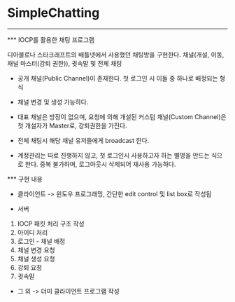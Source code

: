 # SimpleChatting

*********************************************
*** IOCP를 활용한 채팅 프로그램

디아블로나 스타크래프트의 배틀넷에서 사용했던 채팅방을 구현한다.
채널(개설, 이동, 채널 마스터(강퇴 권한)), 귓속말 및 전체 채팅 

* 공개 채널(Public Channel)이 존재한다. 첫 로그인 시 이들 중 하나로 배정되는 형식
* 채널 변경 및 생성 가능하다. 
* 대표 채널은 방장이 없으며, 요청에 의해 개설된 커스텀 채널(Custom Channel)은 첫 개설자가 Master로, 강퇴권한을 가진다.
* 전체 채팅시 해당 채널 유저들에게 broadcast 한다.

* 계정관리는 따로 진행하지 않고, 첫 로그인시 사용하고자 하는 별명을 만드는 식으로 한다.
  중복 불가하며, 로그아웃시 삭제되어 재사용 가능하다.
 

*** 구현 내용

* 클라이언트
	-> 윈도우 프로그래밍, 간단한 edit control 및 list box로 작성됨

* 서버
1. IOCP 패킷 처리 구조 작성
2. 아이디 처리
3. 로그인 - 채널 배정
4. 채널 변경 요청
5. 채널 생성 요청
6. 강퇴 요청
7. 귓속말

* 그 외
	-> 더미 클라이언트 프로그램 작성
